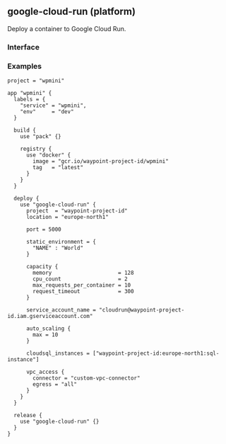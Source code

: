 <!-- This file was generated via `make gen/integrations-hcl` -->
## google-cloud-run (platform)

Deploy a container to Google Cloud Run.

### Interface

### Examples

```hcl
project = "wpmini"

app "wpmini" {
  labels = {
    "service" = "wpmini",
    "env"     = "dev"
  }

  build {
    use "pack" {}

    registry {
      use "docker" {
        image = "gcr.io/waypoint-project-id/wpmini"
        tag   = "latest"
      }
    }
  }

  deploy {
    use "google-cloud-run" {
      project  = "waypoint-project-id"
      location = "europe-north1"

      port = 5000

      static_environment = {
        "NAME" : "World"
      }

      capacity {
        memory                     = 128
        cpu_count                  = 2
        max_requests_per_container = 10
        request_timeout            = 300
      }

	  service_account_name = "cloudrun@waypoint-project-id.iam.gserviceaccount.com"

      auto_scaling {
        max = 10
      }

      cloudsql_instances = ["waypoint-project-id:europe-north1:sql-instance"]

      vpc_access {
        connector = "custom-vpc-connector"
        egress = "all"
      }
    }
  }

  release {
    use "google-cloud-run" {}
  }
}
```


